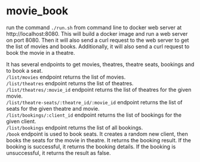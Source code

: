 # movie_book

run the command `./run.sh` from command line to docker web server at http://localhost:8080.
This will build a docker image and run a web server on port 8080.
Then it will also send a curl request to the web server to get the list of movies and books.
Additionally, it will also send a curl request to book the movie in a theatre.

It has several endpoints to get movies, theatres, theatre seats, bookings and to book a seat.  
`/list/movies` endpoint returns the list of movies.  
`/list/theatres` endpoint returns the list of theatres.  
`/list/theatres/:movie_id` endpoint returns the list of theatres for the given movie.  
`/list/theatre-seats/:theatre_id/:movie_id` endpoint returns the list of seats for the given theatre and movie.  
`/list/bookings/:client_id` endpoint returns the list of bookings for the given client.  
`/list/bookings` endpoint returns the list of all bookings.  
`/book` endpoint is used to book seats. It creates a random new client, then books the seats for the movie in theatre. It returns the booking result. If the booking is successful, it returns the booking details. If the booking is unsuccessful, it returns the result as false.  
